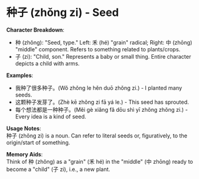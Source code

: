 # **种子 (zhǒng zi) - Seed**

**Character Breakdown**:  
- 种 (zhǒng): "Seed, type." Left: 禾 (hé) "grain" radical; Right: 中 (zhōng) "middle" component. Refers to something related to plants/crops.  
- 子 (zi): "Child, son." Represents a baby or small thing. Entire character depicts a child with arms.

**Examples**:  
- 我种了很多种子。(Wǒ zhǒng le hěn duō zhǒng zi.) - I planted many seeds.  
- 这颗种子发芽了。(Zhè kē zhǒng zi fā yá le.) - This seed has sprouted.  
- 每个想法都是一种种子。(Měi gè xiǎng fǎ dōu shì yī zhǒng zhǒng zi.) - Every idea is a kind of seed.

**Usage Notes**:  
种子 (zhǒng zi) is a noun. Can refer to literal seeds or, figuratively, to the origin/start of something.

**Memory Aids**:  
Think of 种 (zhǒng) as a "grain" (禾 hé) in the "middle" (中 zhōng) ready to become a "child" (子 zi), i.e., a new plant.